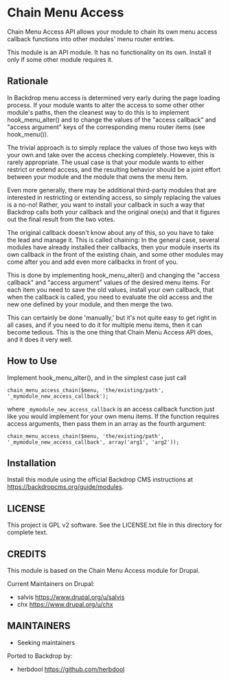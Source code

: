 Chain Menu Access
=================

Chain Menu Access API allows your module to chain its own menu access callback functions into other modules' menu router entries.

This module is an API module. It has no functionality on its own. Install it only if some other module requires it.

Rationale
---------

In Backdrop menu access is determined very early during the page loading process. If your module wants to alter the access to some other other module's paths, then the cleanest way to do this is to implement hook_menu_alter() and to change the values of the "access callback" and "access argument" keys of the corresponding menu router items (see hook_menu()).

The trivial approach is to simply replace the values of those two keys with your own and take over the access checking completely. However, this is rarely appropriate. The usual case is that your module wants to either restrict or extend access, and the resulting behavior should be a joint effort between your module and the module that owns the menu item.

Even more generally, there may be additional third-party modules that are interested in restricting or extending access, so simply replacing the values is a no-no! Rather, you want to install your callback in such a way that Backdrop calls both your callback and the original one(s) and that it figures out the final result from the two votes.

The original callback doesn't know about any of this, so you have to take the lead and manage it. This is called chaining: In the general case, several modules have already installed their callbacks, then your module inserts its own callback in the front of the existing chain, and some other modules may come after you and add even more callbacks in front of you.

This is done by implementing hook_menu_alter() and changing the "access callback" and "access argument" values of the desired menu items. For each item you need to save the old values, install your own callback, that when the callback is called, you need to evaluate the old access and the new one defined by your module, and then merge the two.

This can certainly be done 'manually,' but it's not quite easy to get right in all cases, and if you need to do it for multiple menu items, then it can become tedious. This is the one thing that Chain Menu Access API does, and it does it very well.

How to Use
----------

Implement hook_menu_alter(), and in the simplest case just call

```
chain_menu_access_chain($menu, 'the/existing/path', '_mymodule_new_access_callback');
```

where `_mymodule_new_access_callback` is an access callback function just like you would implement for your own menu items. If the function requires access arguments, then pass them in an array as the fourth argument:

```
chain_menu_access_chain($menu, 'the/existing/path', '_mymodule_new_access_callback', array('arg1', 'arg2'));
```

Installation
------------

Install this module using the official Backdrop CMS instructions at https://backdropcms.org/guide/modules.

LICENSE
-------

This project is GPL v2 software. See the LICENSE.txt file in this directory for complete text.

CREDITS
-----------

This module is based on the Chain Menu Access module for Drupal.

Current Maintainers on Drupal:

- salvis <https://www.drupal.org/u/salvis>
- chx <https://www.drupal.org/u/chx>

MAINTAINERS
-----------

- Seeking maintainers

Ported to Backdrop by:

- herbdool <https://github.com/herbdool>